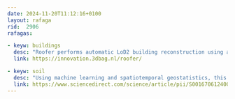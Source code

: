 ```yaml
---
date: 2024-11-20T11:12:16+0100
layout: rafaga
rid:  2906
rafagas:

- keyw: buildings
  desc: "Roofer performs automatic LoD2 building reconstruction using a point cloud and polygon footprint, and it is currently utilized for the Netherlands' 3DBAG dataset"
  link: https://innovation.3dbag.nl/roofer/

- keyw: soil
  desc: "Using machine learning and spatiotemporal geostatistics, this methodology predicts changes in Hungary's soil organic carbon (SOC) stock"
  link: https://www.sciencedirect.com/science/article/pii/S0016706124002969
---
```

